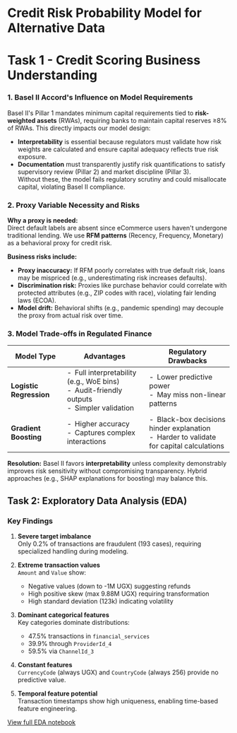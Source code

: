 # Credit Risk Probability Model for Alternative Data

# Task 1 - Credit Scoring Business Understanding

### 1. Basel II Accord's Influence on Model Requirements

Basel II's Pillar 1 mandates minimum capital requirements tied to **risk-weighted assets** (RWAs), requiring banks to maintain capital reserves ≥8% of RWAs. This directly impacts our model design:

- **Interpretability** is essential because regulators must validate how risk weights are calculated and ensure capital adequacy reflects true risk exposure.
- **Documentation** must transparently justify risk quantifications to satisfy supervisory review (Pillar 2) and market discipline (Pillar 3).  
  Without these, the model fails regulatory scrutiny and could misallocate capital, violating Basel II compliance.

### 2. Proxy Variable Necessity and Risks

**Why a proxy is needed:**  
Direct default labels are absent since eCommerce users haven't undergone traditional lending. We use **RFM patterns** (Recency, Frequency, Monetary) as a behavioral proxy for credit risk.

**Business risks include:**

- **Proxy inaccuracy:** If RFM poorly correlates with true default risk, loans may be mispriced (e.g., underestimating risk increases defaults).
- **Discrimination risk:** Proxies like purchase behavior could correlate with protected attributes (e.g., ZIP codes with race), violating fair lending laws (ECOA).
- **Model drift:** Behavioral shifts (e.g., pandemic spending) may decouple the proxy from actual risk over time.

### 3. Model Trade-offs in Regulated Finance

| **Model Type**          | **Advantages**                                                                                  | **Regulatory Drawbacks**                                                                    |
| ----------------------- | ----------------------------------------------------------------------------------------------- | ------------------------------------------------------------------------------------------- |
| **Logistic Regression** | -  Full interpretability (e.g., WoE bins)<br>-  Audit-friendly outputs<br>-  Simpler validation | -  Lower predictive power<br>-  May miss non-linear patterns                                |
| **Gradient Boosting**   | -  Higher accuracy<br>-  Captures complex interactions                                          | -  Black-box decisions hinder explanation<br>-  Harder to validate for capital calculations |

**Resolution:** Basel II favors **interpretability** unless complexity demonstrably improves risk sensitivity without compromising transparency. Hybrid approaches (e.g., SHAP explanations for boosting) may balance this.

## Task 2: Exploratory Data Analysis (EDA)

### Key Findings

1. **Severe target imbalance**  
   Only 0.2% of transactions are fraudulent (193 cases), requiring specialized handling during modeling.

2. **Extreme transaction values**  
   `Amount` and `Value` show:

   - Negative values (down to -1M UGX) suggesting refunds
   - High positive skew (max 9.88M UGX) requiring transformation
   - High standard deviation (123k) indicating volatility

3. **Dominant categorical features**  
   Key categories dominate distributions:

   - 47.5% transactions in `financial_services`
   - 39.9% through `ProviderId_4`
   - 59.5% via `ChannelId_3`

4. **Constant features**  
   `CurrencyCode` (always UGX) and `CountryCode` (always 256) provide no predictive value.

5. **Temporal feature potential**  
   Transaction timestamps show high uniqueness, enabling time-based feature engineering.

[View full EDA notebook](notebooks/1.0-eda.ipynb)

